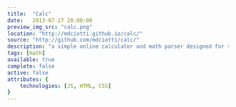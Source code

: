 ```yaml
---
title:  "Calc"
date:   2013-07-27 20:00:00
preview_img_src: "calc.png"
location: "http://mdciotti.github.io/calc/"
source: "http://github.com/mdciotti/calc/"
description: "a simple online calculator and math parser designed for small viewports, and therefore will work best on a mobile device"
tags: [math]
available: true
complete: false
active: false
attributes: {
	technologies: [JS, HTML, CSS]
}
---
```



